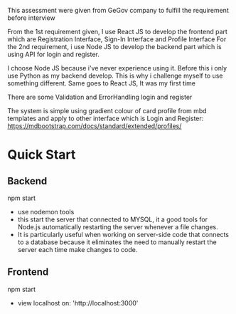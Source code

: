 This assessment were given from GeGov company to fulfill the requirement before interview

From the 1st requirement given, I use React JS to develop the frontend part which are Registration Interface, Sign-In Interface and Profile Interface
For the 2nd requirement, i use Node JS to develop the backend part which is using API for login and register. 

I choose Node JS because i've never experience using it. Before this i only use Python as my backend develop. This is why i challenge myself to use something different. 
Same goes to React JS, It was my first time

There are some Validation and ErrorHandling login and register

The system is simple using gradient colour of card profile from mbd templates and apply to other interface which is Login and Register: https://mdbootstrap.com/docs/standard/extended/profiles/

# Quick Start

## Backend 
npm start
- use nodemon tools
- this start the server that connected to MYSQL, it a good tools for Node.js automatically restarting the server whenever a file changes. 
- It is particularly useful when working on server-side code that connects to a database because it eliminates the need to manually restart the server each time make changes to code. 

## Frontend 
npm start
- view localhost on: 'http://localhost:3000'

